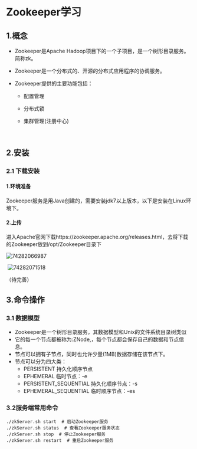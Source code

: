 #  Zookeeper学习

##  1.概念

* Zookeeper是Apache Hadoop项目下的一个子项目，是一个树形目录服务。简称zk。

* Zookeeper是一个分布式的、开源的分布式应用程序的协调服务。

* Zookeeper提供的主要功能包括：

  * 配置管理

  * 分布式锁

  * 集群管理(注册中心)

    ​

##  2.安装

###  2.1 下载安装

####  1.环境准备

Zookeeper服务是用Java创建的，需要安装jdk7以上版本，以下是安装在Linux环境下。

####  2.上传

进入Apache官网下载https://zookeeper.apache.org/releases.html，去将下载的Zookeeper放到/opt/Zookeeper目录下

![74282066987](C:\Users\32542\AppData\Local\Temp\1742820669875.png)

​		![74282071518](C:\Users\32542\AppData\Local\Temp\1742820715185.png)

（待完善）

## 3.命令操作

### 3.1 数据模型

* Zookeeper是一个树形目录服务，其数据模型和Unix的文件系统目录树类似
* 它的每一个节点都被称为:ZNode,，每个节点都会保存自己的数据和节点信息。
* 节点可以拥有子节点，同时也允许少量(1MB)数据存储在该节点下。
* 节点可以分为四大类：
  * PERSISTENT 持久化顺序节点
  * EPHEMERAL 临时节点：-e
  * PERSISTENT_SEQUENTIAL 持久化顺序节点：-s
  * EPHEMERAL_SEQUENTIAL 临时顺序节点：-es

### 3.2服务端常用命令

``` she
./zkServer.sh start  # 启动Zookeeper服务
./zkServer.sh status  # 查看Zookeeper服务状态
./zkServer.sh stop  # 停止Zookeeper服务
./zkServer.sh restart  # 重启Zookeeper服务
```

